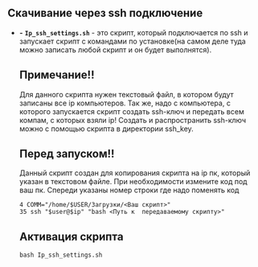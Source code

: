## Скачивание через ssh подключение
- **-** **`Ip_ssh_settings.sh`** - это скрипт, который подключается по ssh и запускает скрипт с командами по установке(на самом деле туда можно записать любой скрипт и он будет выполнятся).

  ## Примечание!!
  Для данного скрипта нужен текстовый файл, в котором будут записаны все ip компьютеров. Так же, надо с компьютера, с которого запускается скрипт создать ssh-ключ и передать всем компам, с которых взяли ip! Создать и распространить ssh-ключ можно с помощью скрипта в директории ssh_key.
   
   ## Перед запуском!!
   Данный скрипт создан для копирования скрипта на ip пк, который указан в текстовом файле. При необходимости измените код под ваш пк. Спереди указаны номер строки где надо поменять код
   ```
   4 COMM="/home/$USER/Загрузки/<Ваш скрипт>"
   35 ssh "$user@$ip" "bash <Путь к  передаваемому скрипту>"
   ```
   
   ## Активация скрипта
  ```
  bash Ip_ssh_settings.sh
  ```
